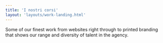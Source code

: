 ```yaml
---
title: 'I nostri corsi'
layout: 'layouts/work-landing.html'
---
```


Some of our finest work from websites right through to printed
branding that shows our range and diversity of talent in the agency.

